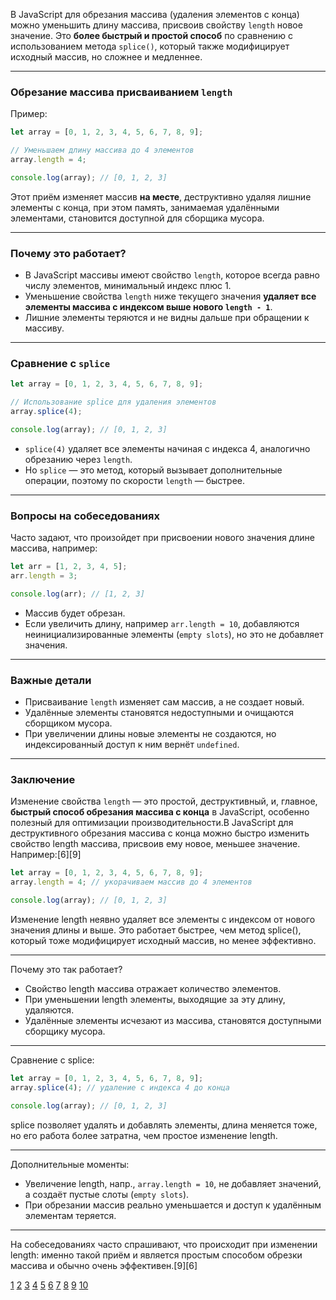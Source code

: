 В JavaScript для обрезания массива (удаления элементов с конца) можно уменьшить длину массива, присвоив свойству `length` новое значение. Это **более быстрый и простой способ** по сравнению с использованием метода `splice()`, который также модифицирует исходный массив, но сложнее и медленнее.

---

### Обрезание массива присваиванием `length`

Пример:

```js
let array = [0, 1, 2, 3, 4, 5, 6, 7, 8, 9];

// Уменьшаем длину массива до 4 элементов
array.length = 4;

console.log(array); // [0, 1, 2, 3]
```

Этот приём изменяет массив **на месте**, деструктивно удаляя лишние элементы с конца, при этом память, занимаемая удалёнными элементами, становится доступной для сборщика мусора.

---

### Почему это работает?

- В JavaScript массивы имеют свойство `length`, которое всегда равно числу элементов, минимальный индекс плюс 1.
- Уменьшение свойства `length` ниже текущего значения **удаляет все элементы массива с индексом выше нового `length - 1`**.
- Лишние элементы теряются и не видны дальше при обращении к массиву.

---

### Сравнение с `splice`

```js
let array = [0, 1, 2, 3, 4, 5, 6, 7, 8, 9];

// Использование splice для удаления элементов
array.splice(4);

console.log(array); // [0, 1, 2, 3]
```

- `splice(4)` удаляет все элементы начиная с индекса 4, аналогично обрезанию через `length`.
- Но `splice` — это метод, который вызывает дополнительные операции, поэтому по скорости `length` — быстрее.

---

### Вопросы на собеседованиях

Часто задают, что произойдет при присвоении нового значения длине массива, например:

```js
let arr = [1, 2, 3, 4, 5];
arr.length = 3;

console.log(arr); // [1, 2, 3]
```

- Массив будет обрезан.
- Если увеличить длину, например `arr.length = 10`, добавляются неинициализированные элементы (`empty slots`), но это не добавляет значения.

---

### Важные детали

- Присваивание `length` изменяет сам массив, а не создает новый.
- Удалённые элементы становятся недоступными и очищаются сборщиком мусора.
- При увеличении длины новые элементы не создаются, но индексированный доступ к ним вернёт `undefined`.

---

### Заключение

Изменение свойства `length` — это простой, деструктивный, и, главное, **быстрый способ обрезания массива с конца** в JavaScript, особенно полезный для оптимизации производительности.В JavaScript для деструктивного обрезания массива с конца можно быстро изменить свойство length массива, присвоив ему новое, меньшее значение. Например:[6][9]

```js
let array = [0, 1, 2, 3, 4, 5, 6, 7, 8, 9];
array.length = 4; // укорачиваем массив до 4 элементов

console.log(array); // [0, 1, 2, 3]
```

Изменение length неявно удаляет все элементы с индексом от нового значения длины и выше. Это работает быстрее, чем метод splice(), который тоже модифицирует исходный массив, но менее эффективно.

---

Почему это так работает?

- Свойство length массива отражает количество элементов.
- При уменьшении length элементы, выходящие за эту длину, удаляются.
- Удалённые элементы исчезают из массива, становятся доступными сборщику мусора.

---

Сравнение с splice:

```js
let array = [0, 1, 2, 3, 4, 5, 6, 7, 8, 9];
array.splice(4); // удаление с индекса 4 до конца

console.log(array); // [0, 1, 2, 3]
```

splice позволяет удалять и добавлять элементы, длина меняется тоже, но его работа более затратна, чем простое изменение length.

---

Дополнительные моменты:

- Увеличение length, напр., `array.length = 10`, не добавляет значений, а создаёт пустые слоты (`empty slots`).
- При обрезании массив реально уменьшается и доступ к удалённым элементам теряется.

---

На собеседованиях часто спрашивают, что происходит при изменении length: именно такой приём и является простым способом обрезки массива и обычно очень эффективен.[9][6]

[1](https://developer.mozilla.org/ru/docs/Web/JavaScript/Reference/Global_Objects/Array/slice)
[2](https://developer.mozilla.org/ru/docs/Web/JavaScript/Reference/Global_Objects/Array/splice)
[3](https://code.mu/ru/javascript/manual/array/slice/)
[4](https://doka.guide/js/array-slice/)
[5](https://habr.com/ru/articles/476082/)
[6](https://ru.stackoverflow.com/questions/1330649/%D0%9C%D0%BE%D0%B6%D0%BD%D0%BE-%D0%BB%D0%B8-%D1%83%D0%B4%D0%B0%D0%BB%D0%B8%D1%82%D1%8C-%D0%B2%D1%81%D0%B5-%D1%8D%D0%BB%D0%B5%D0%BC%D0%B5%D0%BD%D1%82%D1%8B-%D0%BC%D0%B0%D1%81%D1%81%D0%B8%D0%B2%D0%B0-%D0%B8%D0%B7%D0%BC%D0%B5%D0%BD%D0%B8%D0%B2-%D0%B5%D0%B3%D0%BE-%D0%B4%D0%BB%D0%B8%D0%BD%D1%83)
[7](https://proproprogs.ru/javascript/metody-massivov)
[8](https://ru.stackoverflow.com/questions/1335840/%D0%BA%D0%B0%D0%BA-%D0%BF%D1%80%D0%B0%D0%B2%D0%B8%D0%BB%D1%8C%D0%BD%D0%BE-%D0%B2%D1%8B%D1%80%D0%B5%D0%B7%D0%B0%D1%82%D1%8C-%D0%BC%D0%B5%D1%82%D0%BE%D0%B4%D0%BE%D0%BC-splice-%D0%BA%D1%83%D1%81%D0%BE%D0%BA-%D0%BC%D0%B0%D1%81%D1%81%D0%B8%D0%B2%D0%B0-%D1%85%D1%83%D0%BA%D0%B0%D0%BC%D0%B8-%D0%BF%D1%80%D0%BE%D0%BC%D0%B5%D0%B6%D1%83%D1%82%D0%BA%D0%B0%D0%BC%D0%B8-el1-e)
[9](https://proglib.io/p/metody-massivov-v-javascript-dlya-novichkov-sovety-rekomendacii-i-primery-2022-04-26)
[10](https://javascript.ru/basic/array)

